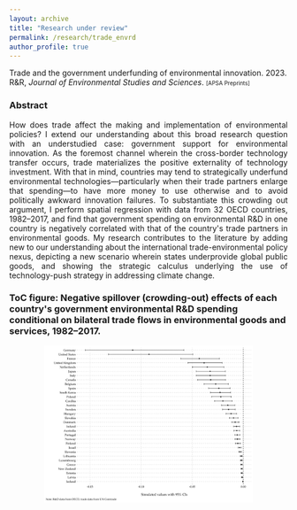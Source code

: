 ```yaml
---
layout: archive
title: "Research under review"
permalink: /research/trade_envrd
author_profile: true
---
```

Trade and the government underfunding of environmental innovation. 2023. R&R, *Journal of Environmental Studies and Sciences*. <a href="https://doi.org/10.33774/apsa-2021-hjwjs-v2" target="_blank"><i class="fas fa-fw fa-link"></i></a><font size="1">[APSA Preprints]</font>  

### Abstract
<div style="text-align: justify">
How does trade affect the making and implementation of environmental policies? I extend our understanding about this broad research question with an understudied case: government support for environmental innovation. As the foremost channel wherein the cross-border technology transfer occurs, trade materializes the positive externality of technology investment. With that in mind, countries may tend to strategically underfund environmental technologies––particularly when their trade partners enlarge that spending––to have more money to use otherwise and to avoid politically awkward innovation failures. To substantiate this crowding out argument, I perform spatial regression with data from 32 OECD countries, 1982–2017, and find that government spending on environmental R&D in one country is negatively correlated with that of the country's trade partners in environmental goods. My research contributes to the literature by adding new to our understanding about the international trade-environmental policy nexus, depicting a new scenario wherein states underprovide global public goods, and showing the strategic calculus underlying the use of technology-push strategy in addressing climate change.
</div>

### ToC figure: Negative spillover (crowding-out) effects of each country's government environmental R&D spending conditional on bilateral trade flows in environmental goods and services, 1982–2017.
<p align="center"> <img src="trade_envrd.png" width="75%" height="75%" /> </p>
